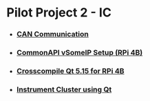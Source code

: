# Pilot Project 2 - IC
- ### [CAN Communication](CAN)
- ### [CommonAPI vSomeIP Setup (RPi 4B)](CommonAPI-vSomeIP)
- ### [Crosscompile Qt 5.15 for RPi 4B](Crosscompile)
- ### [Instrument Cluster using Qt](Qt)